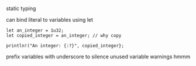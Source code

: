 static typing

can bind literal to variables using let

```
let an_integer = 1u32;
let copied_integer = an_integer; // why copy

println!("An integer: {:?}", copied_integer};
```

prefix variables with underscore to silence unused variable warnings hmmm
